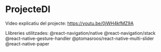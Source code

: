 # ProjecteDI

Video explicatiu del projecte:
https://youtu.be/0jWH4kfMZ9A

Llibreries utilitzades:
@react-navigation/native
@react-navigation/stack
@react-native-gesture-handler
@ptomasroos/react-native-multi-slider
@react-native-paper
